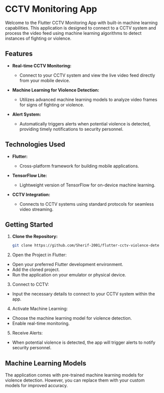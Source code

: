 # CCTV Monitoring App

Welcome to the Flutter CCTV Monitoring App with built-in machine learning capabilities. This application is designed to connect to a CCTV system and process the video feed using machine learning algorithms to detect instances of fighting or violence.

## Features

- **Real-time CCTV Monitoring:**
  - Connect to your CCTV system and view the live video feed directly from your mobile device.

- **Machine Learning for Violence Detection:**
  - Utilizes advanced machine learning models to analyze video frames for signs of fighting or violence.

- **Alert System:**
  - Automatically triggers alerts when potential violence is detected, providing timely notifications to security personnel.

## Technologies Used

- **Flutter:**
  - Cross-platform framework for building mobile applications.

- **TensorFlow Lite:**
  - Lightweight version of TensorFlow for on-device machine learning.

- **CCTV Integration:**
  - Connects to CCTV systems using standard protocols for seamless video streaming.

## Getting Started

1. **Clone the Repository:**
   ```bash
   git clone https://github.com/Sherif-2001/flutter-cctv-violence-detection.git
   ```
2. Open the Project in Flutter:
  - Open your preferred Flutter development environment.
- Add the cloned project.
- Run the application on your emulator or physical device.

3. Connect to CCTV:
- Input the necessary details to connect to your CCTV system within the app.

4. Activate Machine Learning:
- Choose the machine learning model for violence detection.
- Enable real-time monitoring.

5. Receive Alerts:
- When potential violence is detected, the app will trigger alerts to notify security personnel.

## Machine Learning Models
The application comes with pre-trained machine learning models for violence detection. However, you can replace them with your custom models for improved accuracy.
